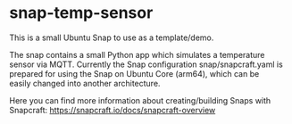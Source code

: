 # snap-temp-sensor

This is a small Ubuntu Snap to use as a template/demo.

The snap contains a small Python app which simulates a temperature sensor via MQTT. Currently the Snap configuration snap/snapcraft.yaml is prepared for using the Snap on Ubuntu Core (arm64), which can be easily changed into another architecture.

Here you can find more information about creating/building Snaps with Snapcraft: https://snapcraft.io/docs/snapcraft-overview
